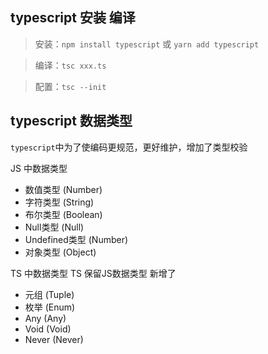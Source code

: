 ## typescript 安装 编译
> 安装：`npm install typescript` 或 `yarn add typescript`

> 编译：`tsc xxx.ts`

> 配置：`tsc --init`

## typescript 数据类型
`typescript`中为了使编码更规范，更好维护，增加了类型校验

JS 中数据类型
- 数值类型 (Number)
- 字符类型 (String)
- 布尔类型 (Boolean)
- Null类型 (Null)
- Undefined类型 (Number)
- 对象类型 (Object)

TS 中数据类型
TS 保留JS数据类型
新增了
  - 元组 (Tuple)
  - 枚举 (Enum)
  - Any (Any)
  - Void (Void)
  - Never (Never)
